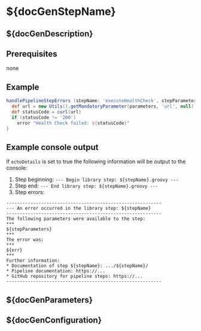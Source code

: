 # ${docGenStepName}

## ${docGenDescription}

## Prerequisites

none

## Example

```groovy
handlePipelineStepErrors (stepName: 'executeHealthCheck', stepParameters: parameters) {
  def url = new Utils().getMandatoryParameter(parameters, 'url', null)
  def statusCode = curl(url)
  if (statusCode != '200')
    error "Health Check failed: ${statusCode}"
}
```

## Example console output

If `echoDetails` is set to true the following information will be output to the console:

1. Step beginning: `--- Begin library step: ${stepName}.groovy ---`
1. Step end: `--- End library step: ${stepName}.groovy ---`
1. Step errors:

```log
----------------------------------------------------------
--- An error occurred in the library step: ${stepName}
----------------------------------------------------------
The following parameters were available to the step:
***
${stepParameters}
***
The error was:
***
${err}
***
Further information:
* Documentation of step ${stepName}: .../${stepName}/
* Pipeline documentation: https://...
* GitHub repository for pipeline steps: https://...
----------------------------------------------------------
```

## ${docGenParameters}

## ${docGenConfiguration}